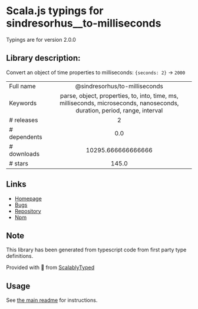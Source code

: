 
# Scala.js typings for sindresorhus__to-milliseconds

Typings are for version 2.0.0

## Library description:
Convert an object of time properties to milliseconds: `{seconds: 2}` → `2000`

|                    |                 |
| ------------------ | :-------------: |
| Full name          | @sindresorhus/to-milliseconds |
| Keywords           | parse, object, properties, to, into, time, ms, milliseconds, microseconds, nanoseconds, duration, period, range, interval |
| # releases         | 2 |
| # dependents       | 0.0 |
| # downloads        | 10295.666666666666 |
| # stars            | 145.0 |

## Links
- [Homepage](https://github.com/sindresorhus/to-milliseconds#readme)
- [Bugs](https://github.com/sindresorhus/to-milliseconds/issues)
- [Repository](https://github.com/sindresorhus/to-milliseconds)
- [Npm](https://www.npmjs.com/package/%40sindresorhus%2Fto-milliseconds)
    


## Note
This library has been generated from typescript code from first party type definitions.

Provided with :purple_heart: from [ScalablyTyped](https://github.com/oyvindberg/ScalablyTyped)

## Usage
See [the main readme](../../readme.md) for instructions.



